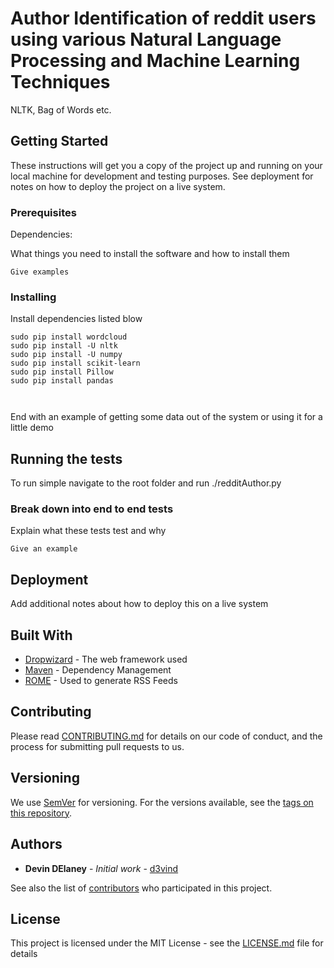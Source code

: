 # Author Identification of reddit users using various Natural Language Processing and Machine Learning Techniques
NLTK, Bag of Words etc.
## Getting Started


These instructions will get you a copy of the project up and running on your local machine for development and testing purposes. See deployment for notes on how to deploy the project on a live system.

### Prerequisites
Dependencies:

What things you need to install the software and how to install them

```
Give examples
```

### Installing
Install dependencies listed blow

```
sudo pip install wordcloud
sudo pip install -U nltk
sudo pip install -U numpy
sudo pip install scikit-learn
sudo pip install Pillow
sudo pip install pandas



```

End with an example of getting some data out of the system or using it for a little demo

## Running the tests
To run simple navigate to the root folder and run ./redditAuthor.py


### Break down into end to end tests

Explain what these tests test and why

```
Give an example
```

## Deployment

Add additional notes about how to deploy this on a live system

## Built With

* [Dropwizard](http://www.dropwizard.io/1.0.2/docs/) - The web framework used
* [Maven](https://maven.apache.org/) - Dependency Management
* [ROME](https://rometools.github.io/rome/) - Used to generate RSS Feeds

## Contributing

Please read [CONTRIBUTING.md](https://gist.github.com/PurpleBooth/b24679402957c63ec426) for details on our code of conduct, and the process for submitting pull requests to us.

## Versioning

We use [SemVer](http://semver.org/) for versioning. For the versions available, see the [tags on this repository](https://github.com/your/project/tags).

## Authors

* **Devin DElaney** - *Initial work* - [d3vind](https://github.com/d3vind)

See also the list of [contributors](https://github.com/your/project/contributors) who participated in this project.

## License

This project is licensed under the MIT License - see the [LICENSE.md](LICENSE.md) file for details


